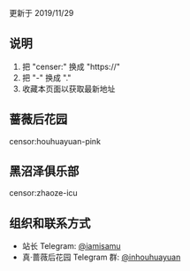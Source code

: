 更新于 2019/11/29

## 说明
1. 把 "censer:" 换成 "https://"
2. 把 "-" 换成 "."
3. 收藏本页面以获取最新地址

## 蔷薇后花园
censor:houhuayuan-pink

## 黑沼泽俱乐部
censor:zhaoze-icu

## 组织和联系方式

- 站长 Telegram: [@iamisamu](https://t.me/iamisamu)
- 真·蔷薇后花园 Telegram 群: [@inhouhuayuan](https://t.me/inhouhuayuan)
